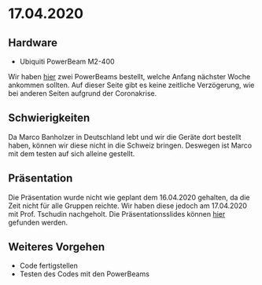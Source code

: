 # 17.04.2020

## Hardware

* Ubiquiti PowerBeam M2-400

Wir haben [hier](https://www.wifi-shop24.com/ubiquiti-pbe-m2-400-cpe-powerbeam-m2-400) zwei PowerBeams bestellt, welche Anfang nächster Woche ankommen sollten. 
Auf dieser Seite gibt es keine zeitliche Verzögerung, wie bei anderen Seiten aufgrund der Coronakrise.

## Schwierigkeiten

Da Marco Banholzer in Deutschland lebt und wir die Geräte dort bestellt haben, können wir diese nicht in die Schweiz bringen.
Deswegen ist Marco mit dem testen auf sich alleine gestellt.

## Präsentation

Die Präsentation wurde nicht wie geplant dem 16.04.2020 gehalten, da die Zeit nicht für alle Gruppen reichte. Wir haben diese jedoch am 17.04.2020 mit Prof. Tschudin nachgeholt.
Die Präsentationsslides können [hier](https://github.com/cn-uofbasel/BACnet/tree/master/groups/06-longFi/MS1_IAS.pptx_) gefunden werden.

## Weiteres Vorgehen

* Code fertigstellen
* Testen des Codes mit den PowerBeams


 